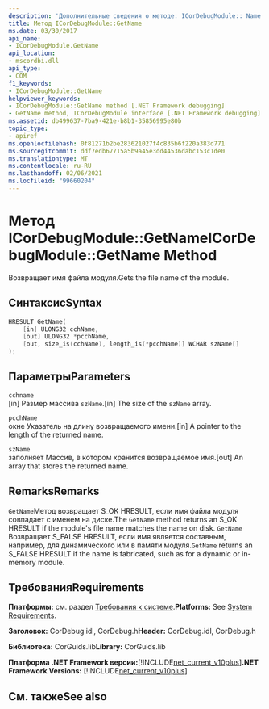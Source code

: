 ```yaml
---
description: 'Дополнительные сведения о методе: ICorDebugModule:: Name'
title: Метод ICorDebugModule::GetName
ms.date: 03/30/2017
api_name:
- ICorDebugModule.GetName
api_location:
- mscordbi.dll
api_type:
- COM
f1_keywords:
- ICorDebugModule::GetName
helpviewer_keywords:
- ICorDebugModule::GetName method [.NET Framework debugging]
- GetName method, ICorDebugModule interface [.NET Framework debugging]
ms.assetid: db499637-7ba9-421e-b8b1-35856995e80b
topic_type:
- apiref
ms.openlocfilehash: 0f81271b2be283621027f4c835b6f220a383d771
ms.sourcegitcommit: ddf7edb67715a5b9a45e3dd44536dabc153c1de0
ms.translationtype: MT
ms.contentlocale: ru-RU
ms.lasthandoff: 02/06/2021
ms.locfileid: "99660204"
---
```

# <a name="icordebugmodulegetname-method"></a><span data-ttu-id="112f0-103">Метод ICorDebugModule::GetName</span><span class="sxs-lookup"><span data-stu-id="112f0-103">ICorDebugModule::GetName Method</span></span>

<span data-ttu-id="112f0-104">Возвращает имя файла модуля.</span><span class="sxs-lookup"><span data-stu-id="112f0-104">Gets the file name of the module.</span></span>  
  
## <a name="syntax"></a><span data-ttu-id="112f0-105">Синтаксис</span><span class="sxs-lookup"><span data-stu-id="112f0-105">Syntax</span></span>  
  
```cpp
HRESULT GetName(  
    [in] ULONG32 cchName,  
    [out] ULONG32 *pcchName,  
    [out, size_is(cchName), length_is(*pcchName)] WCHAR szName[]  
);  
```  
  
## <a name="parameters"></a><span data-ttu-id="112f0-106">Параметры</span><span class="sxs-lookup"><span data-stu-id="112f0-106">Parameters</span></span>  

 `cchname`  
 <span data-ttu-id="112f0-107">[in] Размер массива `szName`.</span><span class="sxs-lookup"><span data-stu-id="112f0-107">[in] The size of the `szName` array.</span></span>  
  
 `pcchName`  
 <span data-ttu-id="112f0-108">окне Указатель на длину возвращаемого имени.</span><span class="sxs-lookup"><span data-stu-id="112f0-108">[in] A pointer to the length of the returned name.</span></span>  
  
 `szName`  
 <span data-ttu-id="112f0-109">заполняет Массив, в котором хранится возвращаемое имя.</span><span class="sxs-lookup"><span data-stu-id="112f0-109">[out] An array that stores the returned name.</span></span>  
  
## <a name="remarks"></a><span data-ttu-id="112f0-110">Remarks</span><span class="sxs-lookup"><span data-stu-id="112f0-110">Remarks</span></span>  

 <span data-ttu-id="112f0-111">`GetName`Метод возвращает S_OK HRESULT, если имя файла модуля совпадает с именем на диске.</span><span class="sxs-lookup"><span data-stu-id="112f0-111">The `GetName` method returns an S_OK HRESULT if the module's file name matches the name on disk.</span></span> <span data-ttu-id="112f0-112">`GetName` Возвращает S_FALSE HRESULT, если имя является составным, например, для динамического или в памяти модуля.</span><span class="sxs-lookup"><span data-stu-id="112f0-112">`GetName` returns an S_FALSE HRESULT if the name is fabricated, such as for a dynamic or in-memory module.</span></span>  
  
## <a name="requirements"></a><span data-ttu-id="112f0-113">Требования</span><span class="sxs-lookup"><span data-stu-id="112f0-113">Requirements</span></span>  

 <span data-ttu-id="112f0-114">**Платформы:** см. раздел [Требования к системе](../../get-started/system-requirements.md).</span><span class="sxs-lookup"><span data-stu-id="112f0-114">**Platforms:** See [System Requirements](../../get-started/system-requirements.md).</span></span>  
  
 <span data-ttu-id="112f0-115">**Заголовок:** CorDebug.idl, CorDebug.h</span><span class="sxs-lookup"><span data-stu-id="112f0-115">**Header:** CorDebug.idl, CorDebug.h</span></span>  
  
 <span data-ttu-id="112f0-116">**Библиотека:** CorGuids.lib</span><span class="sxs-lookup"><span data-stu-id="112f0-116">**Library:** CorGuids.lib</span></span>  
  
 <span data-ttu-id="112f0-117">**Платформа .NET Framework версии:**[!INCLUDE[net_current_v10plus](../../../../includes/net-current-v10plus-md.md)]</span><span class="sxs-lookup"><span data-stu-id="112f0-117">**.NET Framework Versions:** [!INCLUDE[net_current_v10plus](../../../../includes/net-current-v10plus-md.md)]</span></span>  
  
## <a name="see-also"></a><span data-ttu-id="112f0-118">См. также</span><span class="sxs-lookup"><span data-stu-id="112f0-118">See also</span></span>
